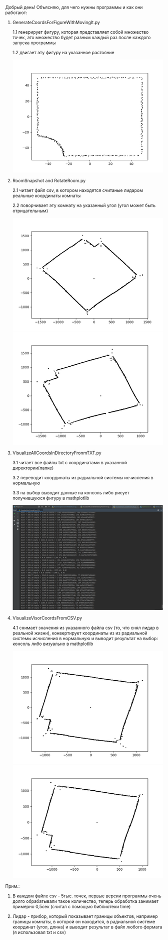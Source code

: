 Добрый день!
Объясняю, для чего нужны программы и как они работают:
1. GenerateCoordsForFigureWithMovingIt.py

    1.1 генерирует фигуру, которая представляет собой множество точек, это множество будет разным каждый раз после каждого запуска программы

    1.2 двигает эту фигуру на указанное растояние
  
    ![Пример работы программы 1](https://github.com/novik1908/CodeForCV/raw/master/image/primer1.png)
2. RoomSnapshot and RotateRoom.py
   
    2.1 читает файл csv, в котором находятся считаные лидаром реальные координаты комнаты
   
    2.2 поворчивает эту комнату на указанный угол (угол может быть отрицательным)
 
    ![Пример работы программы 1](https://github.com/novik1908/CodeForCV/raw/master/image/primer2_1.png)
    ![Пример работы программы 1](https://github.com/novik1908/CodeForCV/raw/master/image/primer2_2.png)
3. VisualizeAllCoordsInDirectoryFronmTXT.py

    3.1 читает все файлы txt с координатами в указанной директории(папке)
   
    3.2 переводит координаты из радиальной системы исчисления в нормальную
   
    3.3 на выбор выводит данные на консоль либо рисует получившуюся фигуру в mathplotlib

    ![Пример работы программы 1](https://github.com/novik1908/CodeForCV/raw/master/image/primer3.png)
4. VisualizeVisorCoordsFromCSV.py

    4.1 снимает значения из указанного файла csv (то, что снял лидар в реальной жизни), конвертирует координаты из из радиальной системы исчисления в нормальную и выводит результат на выбор: консоль либо визуально в mathplotlib

    ![Пример работы программы 1](https://github.com/novik1908/CodeForCV/raw/master/image/primer4_1.png)
    ![Пример работы программы 1](https://github.com/novik1908/CodeForCV/raw/master/image/primer4_2.png)
    
Прим.: 
1. В каждом файле csv - 5тыс. точек, первые версии программы очень долго обрабатывали такое количество, теперь обработка занимает примерно 0,5сек (считал с помощью библиотеки time)

2. Лидар - прибор, который показывает границы объектов, например границы комнаты, в которой он находится, в радиальной системе координат (угол, длина) и выводит результат в файл любого формата (я использовал txt и csv)
